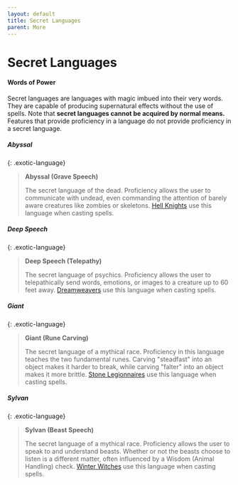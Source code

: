 ```yaml
---
layout: default
title: Secret Languages
parent: More
---
```


# Secret Languages

#### Words of Power

Secret languages are languages with magic imbued into their very words. They are capable of producing supernatural effects without the use of spells. Note that **secret languages cannot be acquired by normal means.** Features that provide proficiency in a language do not provide proficiency in a secret language.

##### **Abyssal**

{: .exotic-language}
> **Abyssal (Grave Speech)**
> 
> The secret language of the dead. Proficiency allows the user to communicate with undead, even commanding the attention of barely aware creatures like zombies or skeletons. [Hell Knights](../../data/archetypes/cleric_hell) use this language when casting spells.

##### **Deep Speech**

{: .exotic-language}
> **Deep Speech (Telepathy)**
> 
> The secret language of psychics. Proficiency allows the user to telepathically send words, emotions, or images to a creature up to 60 feet away. [Dreamweavers](../../data/archetypes/cleric_dream) use this language when casting spells.

##### **Giant**

{: .exotic-language}
> **Giant (Rune Carving)**
> 
> The secret language of a mythical race. Proficiency in this language teaches the two fundamental runes. Carving "steadfast" into an object makes it harder to break, while carving "falter" into an object makes it more brittle. [Stone Legionnaires](../../data/archetypes/cleric_stone) use this language when casting spells.

##### **Sylvan**

{: .exotic-language}
> **Sylvan (Beast Speech)**
> 
> The secret language of a mythical race. Proficiency allows the user to speak to and understand beasts. Whether or not the beasts choose to listen is a different matter, often influenced by a Wisdom (Animal Handling) check. [Winter Witches](../../data/archetypes/cleric_winter) use this language when casting spells.

<!-- #### **Draconic**

The secret language of [wizardry](../../character_creation/class/wizard). Arcane spells with a verbal component use this language, as do most spell scrolls.  Unlike other secret languages, it has no innate magical properties, and can only be learned by taking a level in the Wizard class. -->
